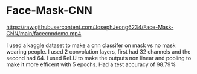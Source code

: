 # Face-Mask-CNN

https://raw.githubusercontent.com/JosephJeong6234/Face-Mask-CNN/main/facecnndemo.mp4

I used a kaggle dataset to make a cnn classifer on mask vs no mask wearing people. 
I used 2 convolution layers, first had 32 channels and the second had 64. 
I used ReLU to make the outputs non linear and pooling to make it more efficent with 5 epochs. 
Had a test accuracy of 98.79%

